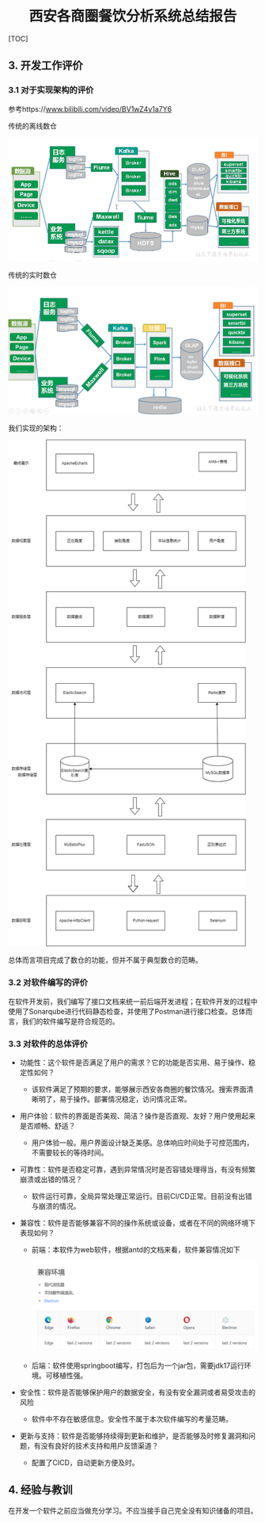<div align="center">
    <h1>
        西安各商圈餐饮分析系统总结报告
    </h1>
</div>

[TOC]



## 3. 开发工作评价 

### 3.1 对于实现架构的评价

参考https://www.bilibili.com/video/BV1wZ4y1a7Y6

传统的离线数仓

![image-20230217095504699](assets/image-20230217095504699.png)

传统的实时数仓

![image-20230217095627205](assets/image-20230217095627205.png)

我们实现的架构：

![系统架构设计](assets/系统架构设计-1676600342464-1.png)

总体而言项目完成了数仓的功能，但并不属于典型数仓的范畴。

### 3.2 对软件编写的评价

在软件开发前，我们编写了接口文档来统一前后端开发进程；在软件开发的过程中使用了Sonarqube进行代码静态检查，并使用了Postman进行接口检查。总体而言，我们的软件编写是符合规范的。

### 3.3 对软件的总体评价

+ 功能性：这个软件是否满足了用户的需求？它的功能是否实用、易于操作、稳定性如何？

  + 该软件满足了预期的要求，能够展示西安各商圈的餐饮情况。搜索界面清晰明了，易于操作。部署情况稳定，访问情况正常。

+ 用户体验：软件的界面是否美观、简洁？操作是否直观、友好？用户使用起来是否顺畅、舒适？

  + 用户体验一般。用户界面设计缺乏美感。总体响应时间处于可控范围内，不需要较长的等待时间。

+ 可靠性：软件是否稳定可靠，遇到异常情况时是否容错处理得当，有没有频繁崩溃或出错的情况？

  + 软件运行可靠，全局异常处理正常运行。目前CI/CD正常。目前没有出错与崩溃的情况。

+ 兼容性：软件是否能够兼容不同的操作系统或设备，或者在不同的网络环境下表现如何？

  + 前端：本软件为web软件，根据antd的文档来看，软件兼容情况如下

    ![image-20230217101718553](assets/image-20230217101718553.png)

  + 后端：软件使用springboot编写，打包后为一个jar包，需要jdk17运行环境。可移植性强。

+ 安全性：软件是否能够保护用户的数据安全，有没有安全漏洞或者易受攻击的风险

  + 软件中不存在敏感信息。安全性不属于本次软件编写的考量范畴。

+ 更新与支持：软件是否能够持续得到更新和维护，是否能够及时修复漏洞和问题，有没有良好的技术支持和用户反馈渠道？

  + 配置了CICD，自动更新方便及时。

## 4. 经验与教训

在开发一个软件之前应当做充分学习。不应当接手自己完全没有知识储备的项目。